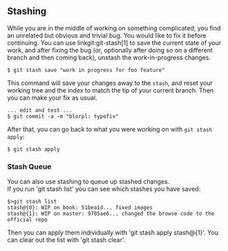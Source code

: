 ## Stashing ##

While you are in the middle of working on something complicated, you
find an unrelated but obvious and trivial bug.  You would like to fix it
before continuing.  You can use linkgit:git-stash[1] to save the current
state of your work, and after fixing the bug (or, optionally after doing
so on a different branch and then coming back), unstash the
work-in-progress changes.

    $ git stash save "work in progress for foo feature"

This command will save your changes away to the `stash`, and
reset your working tree and the index to match the tip of your
current branch.  Then you can make your fix as usual.

    ... edit and test ...
    $ git commit -a -m "blorpl: typofix"

After that, you can go back to what you were working on with
`git stash apply`:

    $ git stash apply


### Stash Queue ###

You can also use stashing to queue up stashed changes.  
If you run 'git stash list' you can see which stashes you have saved:

	$>git stash list
	stash@{0}: WIP on book: 51bea1d... fixed images
	stash@{1}: WIP on master: 9705ae6... changed the browse code to the official repo

Then you can apply them individually with 'git stash apply stash@{1}'.  You
can clear out the list with 'git stash clear'.